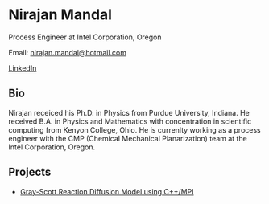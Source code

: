 
# Nirajan Mandal

Process Engineer at Intel Corporation, Oregon

Email: nirajan.mandal@hotmail.com

[LinkedIn](https://www.linkedin.com/in/nirajan-mandal)

## Bio

Nirajan receiced his Ph.D. in Physics from Purdue University, Indiana. He received B.A. in Physics and Mathematics with concentration in scientific computing from Kenyon College, Ohio. He is currenlty working as a process engineer with the CMP (Chemical Mechanical Planarization) team at the Intel Corporation, Oregon.

## Projects

* [Gray-Scott Reaction Diffusion Model using C++/MPI](https://github.com/nirajan-mandal/Gray-Scott-Reaction-Diffusion-Model)


